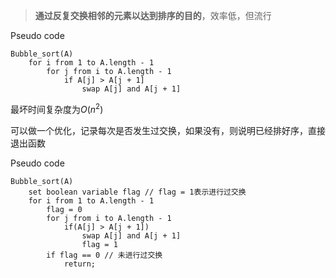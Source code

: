 >**通过反复交换相邻的元素以达到排序的目的**，效率低，但流行

Pseudo code
```text
Bubble_sort(A)
	for i from 1 to A.length - 1
		for j from i to A.length - 1
			if A[j] > A[j + 1]
				swap A[j] and A[j + 1]
```

最坏时间复杂度为$O(n^2)$

可以做一个优化，记录每次是否发生过交换，如果没有，则说明已经排好序，直接退出函数

Pseudo  code
```text
Bubble_sort(A)
	set boolean variable flag // flag = 1表示进行过交换
	for i from 1 to A.length - 1
		flag = 0
		for j from i to A.length - 1
			if(A[j] > A[j + 1])
				swap A[j] and A[j + 1]
				flag = 1
		if flag == 0 // 未进行过交换
			return;
```
